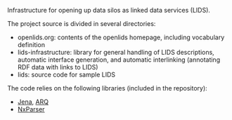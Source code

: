 Infrastructure for opening up data silos as linked data services (LIDS).

The project source is divided in several directories:
  * openlids.org: contents of the openlids homepage, including vocabulary definition
  * lids-infrastructure: library for general handling of LIDS descriptions, automatic interface generation, and automatic interlinking (annotating RDF data with links to LIDS)
  * lids: source code for sample LIDS

The code relies on the following libraries (included in the repository):
  * [Jena](http://openjena.org/), [ARQ](http://openjena.org/ARQ)
  * [NxParser](http://sw.deri.org/2006/08/nxparser/)